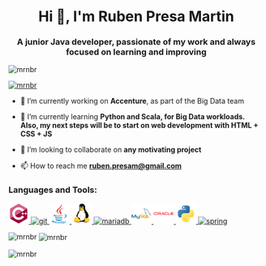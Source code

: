 <h1 align="center">Hi 👋, I'm Ruben Presa Martin</h1>
<h3 align="center">A junior Java developer, passionate of my work and always focused on learning and improving</h3>

<p align="left"> <img src="https://komarev.com/ghpvc/?username=mrnbr&label=Profile%20views&color=0e75b6&style=flat" alt="mrnbr" /> </p>

<p align="left"> <a href="https://github.com/ryo-ma/github-profile-trophy"><img src="https://github-profile-trophy.vercel.app/?username=mrnbr" alt="mrnbr" /></a> </p>

- 🔭 I’m currently working on **Accenture**, as part of the Big Data team

- 🌱 I’m currently learning **Python and Scala, for Big Data workloads. Also, my next steps will be to start on web development with HTML + CSS + JS**

- 👯 I’m looking to collaborate on **any motivating project**

- 📫 How to reach me **ruben.presam@gmail.com**


<h3 align="left">Languages and Tools:</h3>
<p align="left"> <a href="https://www.w3schools.com/cpp/" target="_blank"> <img src="https://raw.githubusercontent.com/devicons/devicon/master/icons/cplusplus/cplusplus-original.svg" alt="cplusplus" width="40" height="40"/> </a> <a href="https://git-scm.com/" target="_blank"> <img src="https://www.vectorlogo.zone/logos/git-scm/git-scm-icon.svg" alt="git" width="40" height="40"/> </a> <a href="https://www.java.com" target="_blank"> <img src="https://raw.githubusercontent.com/devicons/devicon/master/icons/java/java-original.svg" alt="java" width="40" height="40"/> </a> <a href="https://www.linux.org/" target="_blank"> <img src="https://raw.githubusercontent.com/devicons/devicon/master/icons/linux/linux-original.svg" alt="linux" width="40" height="40"/> </a> <a href="https://mariadb.org/" target="_blank"> <img src="https://www.vectorlogo.zone/logos/mariadb/mariadb-icon.svg" alt="mariadb" width="40" height="40"/> </a> <a href="https://www.mysql.com/" target="_blank"> <img src="https://raw.githubusercontent.com/devicons/devicon/master/icons/mysql/mysql-original-wordmark.svg" alt="mysql" width="40" height="40"/> </a> <a href="https://www.oracle.com/" target="_blank"> <img src="https://raw.githubusercontent.com/devicons/devicon/master/icons/oracle/oracle-original.svg" alt="oracle" width="40" height="40"/> </a> <a href="https://www.python.org" target="_blank"> <img src="https://raw.githubusercontent.com/devicons/devicon/master/icons/python/python-original.svg" alt="python" width="40" height="40"/> </a> <a href="https://spring.io/" target="_blank"> <img src="https://www.vectorlogo.zone/logos/springio/springio-icon.svg" alt="spring" width="40" height="40"/> </a> </p>

<p><img align="left" src="https://github-readme-stats.vercel.app/api/top-langs?username=mrnbr&show_icons=true&locale=en&layout=compact" alt="mrnbr" /></p>

<p>&nbsp;<img align="center" src="https://github-readme-stats.vercel.app/api?username=mrnbr&show_icons=true&locale=en" alt="mrnbr" /></p>

<p><img align="center" src="https://github-readme-streak-stats.herokuapp.com/?user=mrnbr&" alt="mrnbr" /></p>
